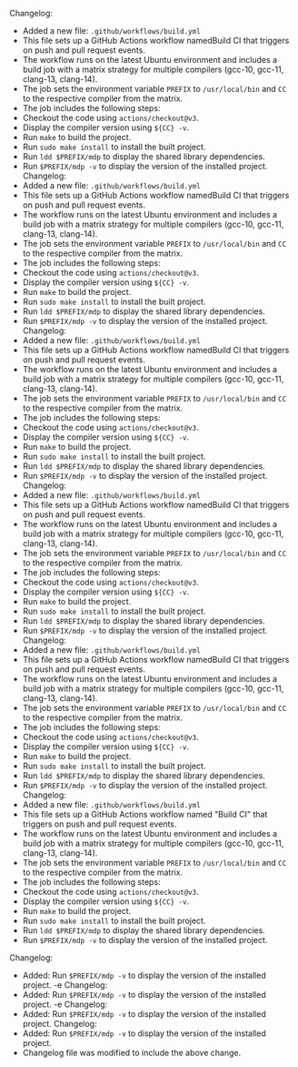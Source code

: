 Changelog:
- Added a new file: `.github/workflows/build.yml`  
- This file sets up a GitHub Actions workflow namedBuild CI that triggers on push and pull request events.  
- The workflow runs on the latest Ubuntu environment and includes a build job with a matrix strategy for multiple compilers (gcc-10, gcc-11, clang-13, clang-14).  
- The job sets the environment variable `PREFIX` to `/usr/local/bin` and `CC` to the respective compiler from the matrix.  
- The job includes the following steps:    
- Checkout the code using `actions/checkout@v3`.    
- Display the compiler version using `${CC} -v`.    
- Run `make` to build the project.    
- Run `sudo make install` to install the built project.    
- Run `ldd $PREFIX/mdp` to display the shared library dependencies.    
- Run `$PREFIX/mdp -v` to display the version of the installed project.
Changelog:
- Added a new file: `.github/workflows/build.yml`  
- This file sets up a GitHub Actions workflow namedBuild CI that triggers on push and pull request events.  
- The workflow runs on the latest Ubuntu environment and includes a build job with a matrix strategy for multiple compilers (gcc-10, gcc-11, clang-13, clang-14).  
- The job sets the environment variable `PREFIX` to `/usr/local/bin` and `CC` to the respective compiler from the matrix.  
- The job includes the following steps:    
- Checkout the code using `actions/checkout@v3`.    
- Display the compiler version using `${CC} -v`.    
- Run `make` to build the project.    
- Run `sudo make install` to install the built project.    
- Run `ldd $PREFIX/mdp` to display the shared library dependencies.    
- Run `$PREFIX/mdp -v` to display the version of the installed project.
Changelog:
- Added a new file: `.github/workflows/build.yml`
- This file sets up a GitHub Actions workflow namedBuild CI that triggers on push and pull request events.
- The workflow runs on the latest Ubuntu environment and includes a build job with a matrix strategy for multiple compilers (gcc-10, gcc-11, clang-13, clang-14).
- The job sets the environment variable `PREFIX` to `/usr/local/bin` and `CC` to the respective compiler from the matrix.
- The job includes the following steps:  
- Checkout the code using `actions/checkout@v3`.  
- Display the compiler version using `${CC} -v`.  
- Run `make` to build the project.  
- Run `sudo make install` to install the built project.  
- Run `ldd $PREFIX/mdp` to display the shared library dependencies.  
- Run `$PREFIX/mdp -v` to display the version of the installed project.
Changelog:
- Added a new file: `.github/workflows/build.yml`  
- This file sets up a GitHub Actions workflow namedBuild CI that triggers on push and pull request events.  
- The workflow runs on the latest Ubuntu environment and includes a build job with a matrix strategy for multiple compilers (gcc-10, gcc-11, clang-13, clang-14).  
- The job sets the environment variable `PREFIX` to `/usr/local/bin` and `CC` to the respective compiler from the matrix.  
- The job includes the following steps:    
- Checkout the code using `actions/checkout@v3`.    
- Display the compiler version using `${CC} -v`.    
- Run `make` to build the project.    
- Run `sudo make install` to install the built project.    
- Run `ldd $PREFIX/mdp` to display the shared library dependencies.    
- Run `$PREFIX/mdp -v` to display the version of the installed project.
Changelog:
- Added a new file: `.github/workflows/build.yml`  
- This file sets up a GitHub Actions workflow namedBuild CI that triggers on push and pull request events.  
- The workflow runs on the latest Ubuntu environment and includes a build job with a matrix strategy for multiple compilers (gcc-10, gcc-11, clang-13, clang-14).  
- The job sets the environment variable `PREFIX` to `/usr/local/bin` and `CC` to the respective compiler from the matrix.  
- The job includes the following steps:    
- Checkout the code using `actions/checkout@v3`.    
- Display the compiler version using `${CC} -v`.    
- Run `make` to build the project.    
- Run `sudo make install` to install the built project.    
- Run `ldd $PREFIX/mdp` to display the shared library dependencies.    
- Run `$PREFIX/mdp -v` to display the version of the installed project.
Changelog:
- Added a new file: `.github/workflows/build.yml`  
- This file sets up a GitHub Actions workflow named "Build CI" that triggers on push and pull request events.  
- The workflow runs on the latest Ubuntu environment and includes a build job with a matrix strategy for multiple compilers (gcc-10, gcc-11, clang-13, clang-14).  
- The job sets the environment variable `PREFIX` to `/usr/local/bin` and `CC` to the respective compiler from the matrix.  
- The job includes the following steps:    
- Checkout the code using `actions/checkout@v3`.    
- Display the compiler version using `${CC} -v`.    
- Run `make` to build the project.    
- Run `sudo make install` to install the built project.    
- Run `ldd $PREFIX/mdp` to display the shared library dependencies.    
- Run `$PREFIX/mdp -v` to display the version of the installed project.

Changelog:
- Added: Run `$PREFIX/mdp -v` to display the version of the installed project.
-e Changelog:
- Added: Run `$PREFIX/mdp -v` to display the version of the installed project.
-e Changelog:
- Added: Run `$PREFIX/mdp -v` to display the version of the installed project.
Changelog:
- Added: Run `$PREFIX/mdp -v` to display the version of the installed project.
- Changelog file was modified to include the above change.
